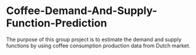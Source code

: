 # Coffee-Demand-And-Supply-Function-Prediction
The purpose of this group project is to estimate the demand and supply functions by using coffee consumption production data from Dutch market.
